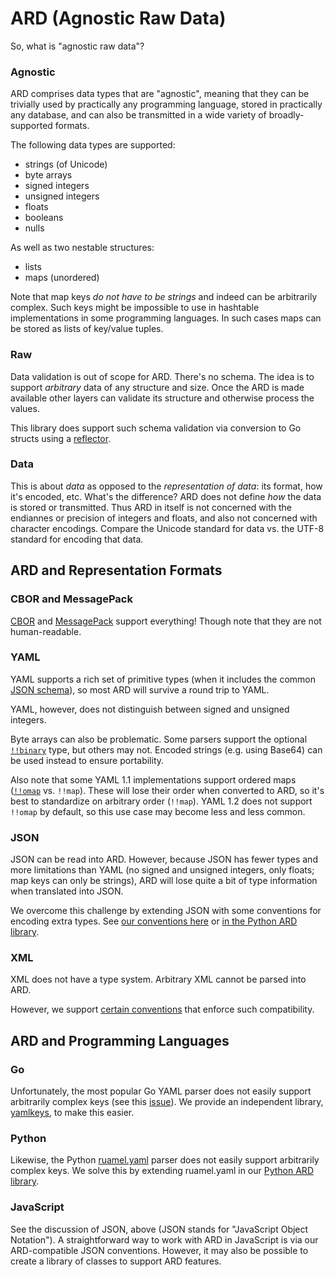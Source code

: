 ARD (Agnostic Raw Data)
=======================

So, what is "agnostic raw data"?

### Agnostic

ARD comprises data types that are "agnostic", meaning that they can be trivially used by
practically any programming language, stored in practically any database, and can also be
transmitted in a wide variety of broadly-supported formats.

The following data types are supported:

* strings (of Unicode)
* byte arrays
* signed integers
* unsigned integers
* floats
* booleans
* nulls

As well as two nestable structures:

* lists
* maps (unordered)

Note that map keys *do not have to be strings* and indeed can be arbitrarily complex. Such keys
might be impossible to use in hashtable implementations in some programming languages. In such
cases maps can be stored as lists of key/value tuples.

### Raw

Data validation is out of scope for ARD. There's no schema. The idea is to support *arbitrary*
data of any structure and size. Once the ARD is made available other layers can validate its
structure and otherwise process the values.

This library does support such schema validation via conversion to Go structs using a
[reflector](reflection.go).

### Data

This is about *data* as opposed to the *representation of data*: its format, how it's encoded,
etc. What's the difference? ARD does not define *how* the data is stored or transmitted. Thus
ARD in itself is not concerned with the endiannes or precision of integers and floats, and also
not concerned with character encodings. Compare the Unicode standard for data vs. the UTF-8
standard for encoding that data.

ARD and Representation Formats
------------------------------

### CBOR and MessagePack

[CBOR](https://cbor.io/) and [MessagePack](https://msgpack.org/) support everything! Though note
that they are not human-readable.

### YAML

YAML supports a rich set of primitive types (when it includes the common
[JSON schema](https://yaml.org/spec/1.2/spec.html#id2803231)), so most ARD will survive a round
trip to YAML.

YAML, however, does not distinguish between signed and unsigned integers.

Byte arrays can also be problematic. Some parsers support the optional
[`!!binary`](https://yaml.org/type/binary.html) type, but others may not. Encoded strings (e.g.
using Base64) can be used instead to ensure portability.

Also note that some YAML 1.1 implementations support ordered maps
([`!!omap`](https://yaml.org/type/omap.html) vs. `!!map`). These will lose their order when
converted to ARD, so it's best to standardize on arbitrary order (`!!map`). YAML 1.2 does not
support `!!omap` by default, so this use case may become less and less common.

### JSON

JSON can be read into ARD. However, because JSON has fewer types and more limitations than YAML
(no signed and unsigned integers, only floats; map keys can only be strings), ARD will lose quite a
bit of type information when translated into JSON.

We overcome this challenge by extending JSON with some conventions for encoding extra types.
See [our conventions here](cjson.go) or
[in the Python ARD library](https://github.com/tliron/python-ard/blob/main/ard/cjson.py).

### XML

XML does not have a type system. Arbitrary XML cannot be parsed into ARD. 

However, we support [certain conventions](xml.go) that enforce such compatibility.

ARD and Programming Languages
-----------------------------

### Go

Unfortunately, the most popular Go YAML parser does not easily support arbitrarily complex keys
(see this [issue](https://github.com/go-yaml/yaml/issues/502)). We provide an independent library,
[yamlkeys](https://github.com/tliron/yamlkeys), to make this easier.

### Python

Likewise, the Python [ruamel.yaml](https://yaml.readthedocs.io) parser does not easily support
arbitrarily complex keys. We solve this by extending ruamel.yaml in our
[Python ARD library](https://github.com/tliron/python-ard).

### JavaScript

See the discussion of JSON, above (JSON stands for "JavaScript Object Notation"). A
straightforward way to work with ARD in JavaScript is via our ARD-compatible JSON conventions.
However, it may also be possible to create a library of classes to support ARD features.

